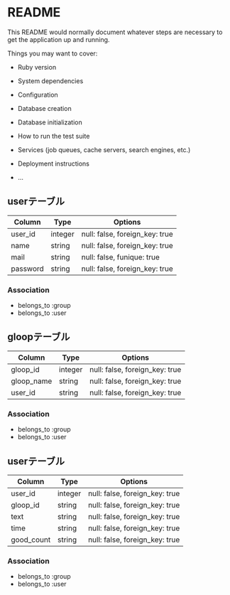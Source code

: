 # README

This README would normally document whatever steps are necessary to get the
application up and running.

Things you may want to cover:

* Ruby version

* System dependencies

* Configuration

* Database creation

* Database initialization

* How to run the test suite

* Services (job queues, cache servers, search engines, etc.)

* Deployment instructions

* ...

## userテーブル

|Column|Type|Options|
|------|----|-------|
|user_id|integer|null: false, foreign_key: true|
|name|string|null: false, foreign_key: true|
|mail|string|null: false, funique: true|
|password|string|null: false, foreign_key: true|

### Association
- belongs_to :group
- belongs_to :user

## gloopテーブル

|Column|Type|Options|
|------|----|-------|
|gloop_id|integer|null: false, foreign_key: true|
|gloop_name|string|null: false, foreign_key: true|
|user_id|string|null: false, foreign_key: true|

### Association
- belongs_to :group
- belongs_to :user

## userテーブル

|Column|Type|Options|
|------|----|-------|
|user_id|integer|null: false, foreign_key: true|
|gloop_id|string|null: false, foreign_key: true|
|text|string|null: false, foreign_key: true|
|time|string|null: false, foreign_key: true|
|good_count|string|null: false, foreign_key: true|

### Association
- belongs_to :group
- belongs_to :user


